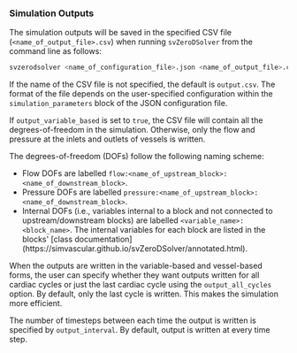 ### Simulation Outputs

The simulation outputs will be saved in the specified CSV file (`<name_of_output_file>.csv`) when running `svZeroDSolver` from the command line as follows:
```bash
svzerodsolver <name_of_configuration_file>.json <name_of_output_file>.csv
```
If the name of the CSV file is not specified, the default is `output.csv`. The format of the file depends on the user-specified configuration within the `simulation_parameters` block of the JSON configuration file.

If `output_variable_based` is set to `true`, the CSV file will contain all the degrees-of-freedom in the simulation. Otherwise, only the flow and pressure at the inlets and outlets of vessels is written.

The degrees-of-freedom (DOFs) follow the following naming scheme:

<ul style="list-style-type:disc;">
<li> Flow DOFs are labelled <code>flow:&lt;name_of_upstream_block&gt;:&lt;name_of_downstream_block&gt;</code>. </li>
<li> Pressure DOFs are labelled <code>pressure:&lt;name_of_upstream_block&gt;:&lt;name_of_downstream_block&gt;</code>. </li>
<li> Internal DOFs (i.e., variables internal to a block and not connected to upstream/downstream blocks) are labelled <code>&lt;variable_name&gt;:&lt;block_name&gt;</code>. The internal variables for each block are listed in the blocks' [class documentation](https://simvascular.github.io/svZeroDSolver/annotated.html). </li>
</ul>

When the outputs are written in the variable-based and vessel-based forms, the user can specify whether they want outputs written for all cardiac cycles or just the last cardiac cycle using the `output_all_cycles` option. By default, only the last cycle is written. This makes the simulation more efficient.

The number of timesteps between each time the output is written is specified by `output_interval`. By default, output is written at every time step.
